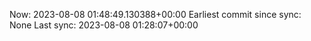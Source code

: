 Now: 2023-08-08 01:48:49.130388+00:00 Earliest commit since sync: None Last sync: 2023-08-08 01:28:07+00:00
